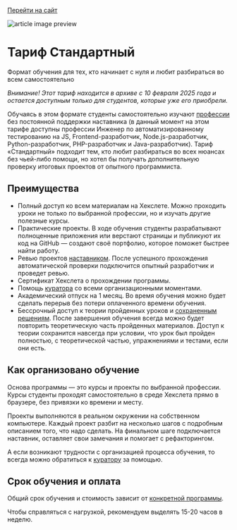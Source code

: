 [Перейти на сайт](https://ru.hexlet.io)

![article image preview]()

# Тариф Стандартный

Формат обучения для тех, кто начинает с нуля и любит разбираться во всем самостоятельно

*Внимание! Этот тариф находится в архиве с 10 февраля 2025 года и остается доступным только для студентов, которые уже его приобрели.*

Обучаясь в этом формате студенты самостоятельно изучают [профессии](https://ru.hexlet.io/courses?q%5Bsearch_text%5D=&q%5Bsubject%5D=&q%5Baudience%5D=&q%5Bduration%5D=25-1000&q%5Bprice%5D=&q%5Bemployment%5D=0) без постоянной поддержки наставника (в данный момент на этом тарифе доступны профессии Инженер по автоматизированному тестированию на JS, Frontend-разработчик, Node.js-разработчик, Python-разработчик, PHP-разработчик и Java-разработчик). Тариф «Стандартный» подходит тем, кто любит разбираться во всех нюансах без чьей-либо помощи, но хотел бы получать дополнительную проверку итоговых проектов от опытного программиста.

## Преимущества

* Полный доступ ко всем материалам на Хекслете. Можно проходить уроки не только по выбранной профессии, но и изучать другие полезные курсы.
* Практические проекты. В ходе обучения студенты разрабатывают полноценные приложения или верстают страницы и публикуют их код на GitHub — создают своё портфолио, которое поможет быстрее найти работу.
* Ревью проектов [наставником](https://help.hexlet.io/article/20511). После успешного прохождения автоматической проверки подключится опытный разработчик и проведет ревью.
* Сертификат Хекслета о прохождении программы.
* Помощь [куратора](https://help.hexlet.io/article/20512) со всеми организационными моментами.
* Академический отпуск на 1 месяц. Во время обучения можно будет сделать перерыв без потери оплаченного времени обучения.
* Бессрочный доступ к теории пройденных уроков и [сохраненным решениям](https://help.hexlet.io/article/20538). После завершения обучения всегда можно будет повторить теоретическую часть пройденных материалов. Доступ к теории сохранится навсегда при условии, что урок был пройден полностью, с теоретической частью, упражнениями и тестами, если они есть.

## Как организовано обучение

Основа программы — это курсы и проекты по выбранной профессии. Курсы студенты проходят самостоятельно в среде Хекслета прямо в браузере, без привязки ко времени и месту.

Проекты выполняются в реальном окружении на собственном компьютере. Каждый проект разбит на несколько шагов с подробным описанием того, что надо сделать. На финальном шаге подключается наставник, оставляет свои замечания и помогает с рефакторингом.

А если возникают трудности с организацией процесса обучения, то всегда можно обратиться к [куратору](https://help.hexlet.io/article/20512) за помощью.

## Срок обучения и оплата

Общий срок обучения и стоимость зависит от [конкретной программы](https://ru.hexlet.io/courses).

Чтобы справляться с нагрузкой, рекомендуем выделять 15-20 часов в неделю.
